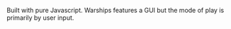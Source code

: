 Built with pure Javascript. Warships features a GUI but the mode of play is primarily by user input.

